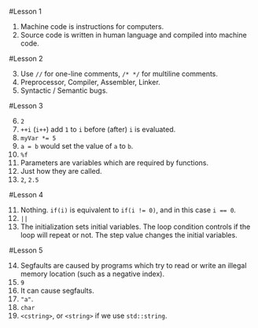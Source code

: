 #Lesson 1

1. Machine code is instructions for computers.
2. Source code is written in human language and compiled into machine code.

#Lesson 2

3. Use `//` for one-line comments, `/* */` for multiline comments.
4. Preprocessor, Compiler, Assembler, Linker.
5. Syntactic / Semantic bugs.

#Lesson 3

6. `2`
7. `++i` (`i++`) add `1` to `i` before (after) `i` is evaluated.
8. `myVar *= 5`
9. `a = b` would set the value of `a` to `b`.
10. `%f`
11. Parameters are variables which are required by functions.
12. Just how they are called.
13. `2`, `2.5`

#Lesson 4

11. Nothing. `if(i)` is equivalent to `if(i != 0)`, and in this case `i == 0`.
12. `||`
13. The initialization sets initial variables. The loop condition controls if the loop will repeat or not. The step value changes the initial variables.

#Lesson 5

14. Segfaults are caused by programs which try to read or write an illegal memory location (such as a negative index).
15. `9`
16. It can cause segfaults.
17. `"a"`.
18. `char`
19. `<cstring>`, or `<string>` if we use `std::string`.



   


